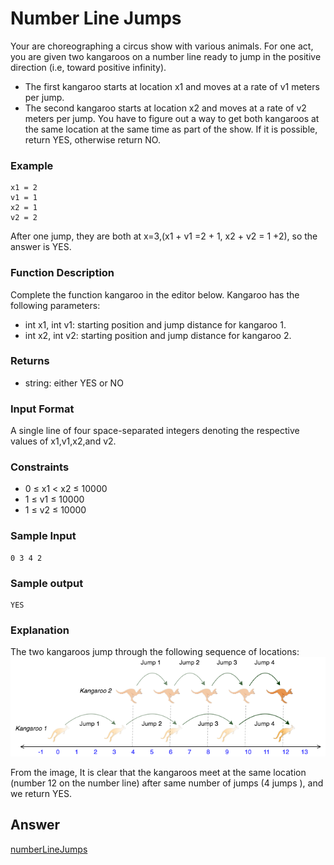 # Number Line Jumps
Your are choreographing a circus show with various animals. For one act, you are given two kangaroos on a number line ready to jump in the positive direction (i.e, toward positive infinity).
* The first kangaroo starts at location x1 and moves at a rate of v1 meters per jump.
* The second kangaroo starts at location x2 and moves at a rate of v2 meters per jump.
You have to figure out a way to get both kangaroos at the same location at the same time as part of the show.
If it is possible, return YES, otherwise return NO.

### Example
    x1 = 2
    v1 = 1
    x2 = 1
    v2 = 2
After one jump, they are both at x=3,(x1 + v1 =2 + 1, x2 + v2 = 1 +2), so the answer is YES.

### Function Description
Complete the function kangaroo in the editor below.
Kangaroo has the following parameters:
* int x1, int v1: starting position and jump distance for kangaroo 1.
* int x2, int v2: starting position and jump distance for kangaroo 2.

### Returns
* string: either YES or NO

### Input Format
A single line of four space-separated integers denoting the respective values of x1,v1,x2,and v2.

### Constraints
* 0 ≤ x1 < x2 ≤ 10000
* 1 ≤ v1 ≤ 10000
* 1 ≤ v2 ≤ 10000

### Sample Input
    0 3 4 2

### Sample output
    YES

### Explanation
The two kangaroos jump through the following sequence of locations:
<img src="../Img/numberLineJumps1.png" width="600">

From the image, It is clear that the kangaroos meet at the same location (number 12 on the number line) after same number of jumps (4 jumps ), and we return YES.

## Answer
[numberLineJumps](https://github.com/AbhilashTUofficial/Problem-Solving/blob/master/NumberLineJumps/ANSWER/numberLineJumps.py)